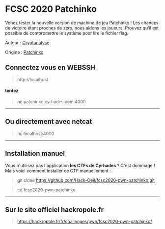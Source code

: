 # FCSC 2020 Patchinko

Venez tester la nouvelle version de machine de jeu Patchinko ! Les chances de victoire étant proches de zéro, nous aidons les joueurs. Prouvez qu’il est possible de compromettre le système pour lire le fichier flag.


Auteur : [Cryptanalyse](https://twitter.com/Cryptanalyse)

Origine : [Patchinko](https://hackropole.fr/fr/challenges/pwn/fcsc2020-pwn-patchinko/)


## Connectez vous en WEBSSH
> http://localhost

#### tentez 
> nc patchinko.cyrhades.com:4000


-----------

## Ou directement avec netcat
> nc localhost:4000

-----------

## Installation manuel
Vous n'utilisez pas l'application **les CTFs de Cyrhades** ? C'est dommage !
Mais voici comment installer ce CTF manuellement :

> git clone https://github.com/Hack-Oeil/fcsc2020-pwn-patchinko.git

> cd fcsc2020-pwn-patchinko


-----------

## Sur le site officiel hackropole.fr
> https://hackropole.fr/fr/challenges/pwn/fcsc2020-pwn-patchinko/
